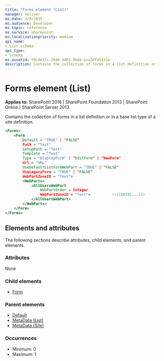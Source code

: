 ```yaml
---
title: "Forms element (List)"
manager: soliver
ms.date: 3/9/2015
ms.audience: Developer
ms.topic: reference
ms.service: sharepoint
ms.localizationpriority: medium
api_name:
- List schema
api_type:
- schema
ms.assetid: 59c9e1fc-764b-4d63-9b66-aca3dfe5331e
description: Contains the collection of forms in a list definition or in a base list type of a site definition.
---
```


# Forms element (List)

**Applies to:** SharePoint 2016 | SharePoint Foundation 2013 | SharePoint Online | SharePoint Server 2013
  
Contains the collection of forms in a list definition or in a base list type of a site definition.
  
```XML
<Forms>  
    <Form    
        Default = "TRUE" | "FALSE"    
        Path = "Text"    
        SetupPath = "Text"    
        Template = "Text"    
        Type = "DisplayForm" | "EditForm" | "NewForm"    
        Url = "URL"    
        UseDefaultListFormWebPart = "TRUE" | "FALSE"    
        UseLegacyForm = "TRUE" | "FALSE"    
        WebPartZoneID = "Text">    
        <WebParts>      
            <AllUsersWebPart        
                WebPartOrder = Integer        
                WebPartZoneID = "Text">          <![CDATA[...]]>      
            </AllUsersWebPart>    
        </WebParts>  
    </Form>
</Forms>
```

## Elements and attributes

The following sections describe attributes, child elements, and parent elements.

### Attributes

None
   
### Child elements

- [Form](form-element-list.md)
   
### Parent elements

- [Default](default-element-listfield.md)
- [MetaData (List)](metadata-element-list.md)
- [MetaData (Site)](metadata-element-site.md)
   
### Occurrences

- Minimum: 0
- Maximum: 1  

<br/> 
   

